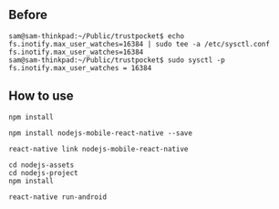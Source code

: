 ## Before

```
sam@sam-thinkpad:~/Public/trustpocket$ echo fs.inotify.max_user_watches=16384 | sudo tee -a /etc/sysctl.conf
fs.inotify.max_user_watches=16384
sam@sam-thinkpad:~/Public/trustpocket$ sudo sysctl -p
fs.inotify.max_user_watches = 16384

```
## How to use
```
npm install
```
```
npm install nodejs-mobile-react-native --save
```

```
react-native link nodejs-mobile-react-native
```
```
cd nodejs-assets
cd nodejs-project
npm install

```
```
react-native run-android
```
